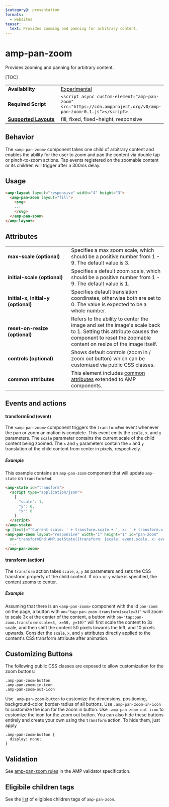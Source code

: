 ```yaml
---
$category@: presentation
formats:
  - websites
teaser:
  text: Provides zooming and panning for arbitrary content.
---
```

<!---
Copyright 2018 The AMP HTML Authors. All Rights Reserved.

Licensed under the Apache License, Version 2.0 (the "License");
you may not use this file except in compliance with the License.
You may obtain a copy of the License at

      http://www.apache.org/licenses/LICENSE-2.0

Unless required by applicable law or agreed to in writing, software
distributed under the License is distributed on an "AS-IS" BASIS,
WITHOUT WARRANTIES OR CONDITIONS OF ANY KIND, either express or implied.
See the License for the specific language governing permissions and
limitations under the License.
-->

# amp-pan-zoom

Provides zooming and panning for arbitrary content.

[TOC]

<table>
  <tr>
    <td width="40%"><strong>Availability</strong></td>
    <td><div><a href="https://amp.dev/documentation/guides-and-tutorials/learn/experimental">Experimental</a></td>
  </tr>
  <tr>
    <td><strong>Required Script</strong></td>
    <td><code>&lt;script async custom-element="amp-pan-zoom" src="https://cdn.ampproject.org/v0/amp-pan-zoom-0.1.js">&lt;/script></code></td>
  </tr>
    <tr>
    <td><strong><a href="https://amp.dev/documentation/guides-and-tutorials/develop/style_and_layout/control_layout#the-layout-attribute">Supported Layouts</a></strong></td>
    <td>fill, fixed, fixed-height, responsive</td>
  </tr>
</table>

## Behavior

The `<amp-pan-zoom>` component takes one child of arbitrary content and enables the ability for the user to zoom and pan the content via double tap or pinch-to-zoom actions. Tap events registered on the zoomable content or its children will trigger after a 300ms delay.

## Usage

```html
<amp-layout layout="responsive" width="4" height="3">
  <amp-pan-zoom layout="fill">
    <svg>
    ...
    </svg>
  </amp-pan-zoom>
</amp-layout>
```

## Attributes

<table>
  <tr>
    <td width="40%"><strong>max-scale (optional)</strong></td>
    <td>Specifies a max zoom scale, which should be a positive number from 1 - 9. The default value is 3.</td>
  </tr>
  <tr>
    <td width="40%"><strong>initial-scale (optional)</strong></td>
    <td>Specifies a default zoom scale, which should be a positive number from 1 - 9. The default value is 1.</td>
  </tr>
  <tr>
    <td width="40%"><strong>initial-x, initial-y (optional)</strong></td>
    <td>Specifies default translation coordinates, otherwise both are set to 0. The value is expected to be a whole number.</td>
  </tr>
  <tr>
    <td width="40%"><strong>reset-on-resize (optional)</strong></td>
    <td>Refers to the ability to center the image and set the image's scale back to 1. Setting this attribute causes the component to reset the zoomable content on resize of the image itself.</td>
  </tr>
  <tr>
    <td width="40%"><strong>controls (optional)</strong></td>
    <td>Shows default controls (zoom in / zoom out button) which can be customized via public CSS classes.</td>
  </tr>
  <tr>
    <td width="40%"><strong>common attributes</strong></td>
    <td>This element includes <a href="https://amp.dev/documentation/guides-and-tutorials/learn/common_attributes">common attributes</a> extended to AMP components.</td>
  </tr>
</table>

## Events and actions

#### transformEnd (event)

The `<amp-pan-zoom>` component triggers the `transformEnd` event whenever the pan or zoom animation is complete. This event emits the `scale`, `x`, and `y` parameters. The `scale` parameter contains the current scale of the child content being zoomed. The `x` and `y` parameters contain the `x` and `y` translation of the child content from center in pixels, respectively.

#####  Example

This example contains an `amp-pan-zoom` component that will update `amp-state` on `transformEnd`.

```html
<amp-state id="transform">
  <script type="application/json">
    {
      "scale": 1,
      "y": 0,
      "x": 0
    }
  </script>
</amp-state>
<p [text]="'Current scale: ' + transform.scale + ', x: ' + transform.x + ', y: ' + transform.y">Current scale: 1</p>
<amp-pan-zoom layout="responsive" width="1" height="1" id="pan-zoom"
  on="transformEnd:AMP.setState({transform: {scale: event.scale, x: event.x, y: event.y}})">
  ...
</amp-pan-zoom>
```

#### transform (action)
The `transform` action takes `scale`, `x`, `y` as parameters and sets the CSS transform property of the child content. If no `x` or `y` value is specified, the content zooms to center.

##### Example

Assuming that there is an `<amp-pan-zoom>` component with the id `pan-zoom` on the page, a button with `on="tap:pan-zoom.transform(scale=3)"` will zoom to scale 3x at the center of the content, a button with `on="tap:pan-zoom.transform(scale=3, x=50, y=10)"` will first scale the content to 3x scale, and then shift the content 50 pixels towards the left, and 10 pixels upwards. Consider the `scale`, `x`, and `y` attributes directly applied to the content's CSS transform attribute after animation.

## Customizing Buttons

The following public CSS classes are exposed to allow customization for the zoom buttons:
```
.amp-pan-zoom-button
.amp-pan-zoom-in-icon
.amp-pan-zoom-out-icon
```
Use `.amp-pan-zoom-button` to customize the dimensions, positioning, background-color, border-radius of all buttons.
Use `.amp-pan-zoom-in-icon` to customize the icon for the zoom in button.
Use `.amp-pan-zoom-out-icon` to customize the icon for the zoom out button.
You can also hide these buttons entirely and create your own using the `transform` action. To hide them, just apply

```
.amp-pan-zoom-button {
  display: none;
}
```


## Validation
See [amp-pan-zoom rules](https://github.com/ampproject/amphtml/blob/master/extensions/amp-pan-zoom/validator-amp-pan-zoom.protoascii) in the AMP validator specification.

## Eligibile children tags
See the [list](https://github.com/ampproject/amphtml/blob/e517ee7e58215ea8baaa04fa5c6b09bba9581549/extensions/amp-pan-zoom/0.1/amp-pan-zoom.js#L47) of eligibles children tags of `amp-pan-zoom`.
